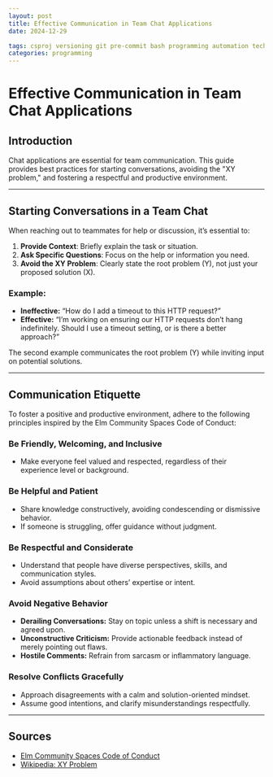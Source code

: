```yaml
---
layout: post
title: Effective Communication in Team Chat Applications
date: 2024-12-29

tags: csproj versioning git pre-commit bash programming automation tech gpt-4o
categories: programming
---
```


# Effective Communication in Team Chat Applications

## Introduction

Chat applications are essential for team communication. This guide provides best practices for starting conversations, avoiding the "XY problem," and fostering a respectful and productive environment.

---

## Starting Conversations in a Team Chat

When reaching out to teammates for help or discussion, it’s essential to:

1. **Provide Context**: Briefly explain the task or situation.
2. **Ask Specific Questions**: Focus on the help or information you need.
3. **Avoid the XY Problem**: Clearly state the root problem (Y), not just your proposed solution (X).

### Example:

- **Ineffective:** “How do I add a timeout to this HTTP request?”
- **Effective:** “I’m working on ensuring our HTTP requests don’t hang indefinitely. Should I use a timeout setting, or is there a better approach?”

The second example communicates the root problem (Y) while inviting input on potential solutions.

---

## Communication Etiquette

To foster a positive and productive environment, adhere to the following principles inspired by the Elm Community Spaces Code of Conduct:

### Be Friendly, Welcoming, and Inclusive
- Make everyone feel valued and respected, regardless of their experience level or background.

### Be Helpful and Patient
- Share knowledge constructively, avoiding condescending or dismissive behavior.
- If someone is struggling, offer guidance without judgment.

### Be Respectful and Considerate
- Understand that people have diverse perspectives, skills, and communication styles.
- Avoid assumptions about others’ expertise or intent.

### Avoid Negative Behavior
- **Derailing Conversations:** Stay on topic unless a shift is necessary and agreed upon.
- **Unconstructive Criticism:** Provide actionable feedback instead of merely pointing out flaws.
- **Hostile Comments:** Refrain from sarcasm or inflammatory language.

### Resolve Conflicts Gracefully
- Approach disagreements with a calm and solution-oriented mindset.
- Assume good intentions, and clarify misunderstandings respectfully.

---

## Sources

- [Elm Community Spaces Code of Conduct](https://github.com/elm-community/discussions/blob/master/code-of-conduct.md)
- [Wikipedia: XY Problem](https://en.wikipedia.org/wiki/XY_problem)
